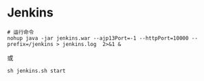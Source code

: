 # Jenkins

```shell
# 运行命令
nohup java -jar jenkins.war --ajp13Port=-1 --httpPort=10000 --prefix=/jenkins > jenkins.log  2>&1 &
```

或

```shell
sh jenkins.sh start
```